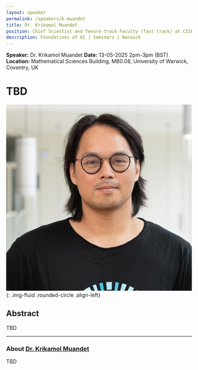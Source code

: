 ```yaml
---
layout: speaker
permalink: /speakers/k-muandet
title: Dr. Krikamol Muandet
position: Chief Scientist and Tenure-track Faculty (fast track) at CISPA
description: Foundations of AI | Seminars | Warwick
---
```


**Speaker:** Dr. Krikamol Muandet
**Date:** 13-05-2025 2pm-3pm (BST)
**Location:** Mathematical Sciences Building, MB0.08, University of Warwick, Coventry, UK

# TBD

![Dr. Krikamol Muandet](/assets/img/kr_mu.jpg){: .img-fluid .rounded-circle .align-left}

## Abstract

TBD

---

### About [Dr. Krikamol Muandet](https://www.krikamol.org)

TBD

